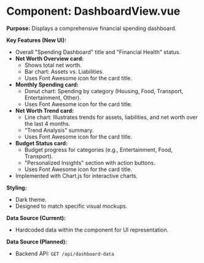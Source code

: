 # Component: DashboardView.vue

**Purpose:** Displays a comprehensive financial spending dashboard.

**Key Features (New UI):**

*   Overall "Spending Dashboard" title and "Financial Health" status.
*   **Net Worth Overview card:**
    *   Shows total net worth.
    *   Bar chart: Assets vs. Liabilities.
    *   Uses Font Awesome icon for the card title.
*   **Monthly Spending card:**
    *   Donut chart: Spending by category (Housing, Food, Transport, Entertainment, Other).
    *   Uses Font Awesome icon for the card title.
*   **Net Worth Trend card:**
    *   Line chart: Illustrates trends for assets, liabilities, and net worth over the last 4 months.
    *   "Trend Analysis" summary.
    *   Uses Font Awesome icon for the card title.
*   **Budget Status card:**
    *   Budget progress for categories (e.g., Entertainment, Food, Transport).
    *   "Personalized Insights" section with action buttons.
    *   Uses Font Awesome icon for the card title.
*   Implemented with Chart.js for interactive charts.

**Styling:**

*   Dark theme.
*   Designed to match specific visual mockups.

**Data Source (Current):**

*   Hardcoded data within the component for UI representation.

**Data Source (Planned):**

*   Backend API: `GET /api/dashboard-data`